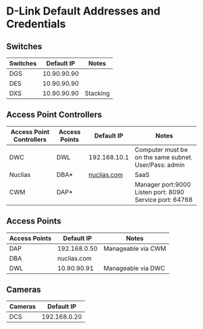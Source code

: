 # D-Link Default Addresses and Credentials

## Switches

| Switches | Default IP  | Notes      |
| -------- | ----------- | ---------- |
| DGS      | 10.90.90.90 |            |
| DES      | 10.90.90.90 |            |
| DXS      | 10.90.90.90 | Stacking   |

## Access Point Controllers

| Access Point Controllers | Access Points | Default IP                             | Notes                                                   |
| ------------------------ | ------------- | -------------------------------------- | ------------------------------------------------------- |
| DWC                      | DWL           | 192.168.10.1                           | Computer must be on the same subnet. User/Pass: admin   |
| Nuclias                  | DBA*          | [nuclias.com](https://www.nuclias.com) | SaaS                                                    |
| CWM                      | DAP*          |                                        | Manager port:9000 Listen port: 8090 Service port: 64768 |

## Access Points

| Access Points | Default IP   | Notes              |
| ------------- | ------------ | ------------------ |
| DAP           | 192.168.0.50 | Manageable via CWM |
| DBA           | nuclias.com  |                    |
| DWL           | 10.90.90.91  | Manageable via DWC |

## Cameras

| Cameras | Default IP   |
| ------- | ------------ |
| DCS     | 192.168.0.20 |
